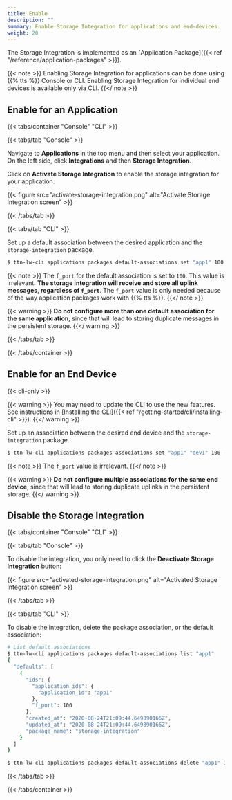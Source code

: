 ```yaml
---
title: Enable
description: ""
summary: Enable Storage Integration for applications and end-devices.
weight: 20
---
```


The Storage Integration is implemented as an [Application Package]({{< ref "/reference/application-packages" >}}).

{{< note >}} Enabling Storage Integration for applications can be done using {{% tts %}} Console or CLI. Enabling Storage Integration for individual end devices is available only via CLI. {{</ note >}}

## Enable for an Application

{{< tabs/container "Console" "CLI" >}}

{{< tabs/tab "Console" >}}

Navigate to **Applications** in the top menu and then select your application. On the left side, click **Integrations** and then **Storage Integration**.

Click on **Activate Storage Integration** to enable the storage integration for your application.

{{< figure src="activate-storage-integration.png" alt="Activate Storage Integration screen" >}}

{{< /tabs/tab >}}

{{< tabs/tab "CLI" >}}

Set up a default association between the desired application and the `storage-integration` package.

```bash
$ ttn-lw-cli applications packages default-associations set "app1" 100 --package-name storage-integration
```

{{< note >}} The `f_port` for the default association is set to `100`. This value is irrelevant. **The storage integration will receive and store all uplink messages, regardless of `f_port`**. The `f_port` value is only needed because of the way application packages work with {{% tts %}}. {{</ note >}}

{{< warning >}} **Do not configure more than one default association for the same application**, since that will lead to storing duplicate messages in the persistent storage. {{</ warning >}}

{{< /tabs/tab >}}

{{< /tabs/container >}}

## Enable for an End Device

{{< cli-only >}}

{{< warning >}} You may need to update the CLI to use the new features. See instructions in [Installing the CLI]({{< ref "/getting-started/cli/installing-cli" >}}).
{{</ warning >}}

Set up an association between the desired end device and the `storage-integration` package.

```bash
$ ttn-lw-cli applications packages associations set "app1" "dev1" 100 --package-name storage-integration
```

{{< note >}} The `f_port` value is irrelevant. {{</ note >}}

{{< warning >}} **Do not configure multiple associations for the same end device**, since that will lead to storing duplicate uplinks in the persistent storage. {{</ warning >}}

## Disable the Storage Integration

{{< tabs/container "Console" "CLI" >}}

{{< tabs/tab "Console" >}}

To disable the integration, you only need to click the **Deactivate Storage Integration** button:

{{< figure src="activated-storage-integration.png" alt="Activated Storage Integration screen" >}}

{{< /tabs/tab >}}

{{< tabs/tab "CLI" >}}

To disable the integration, delete the package association, or the default association:

```bash
# List default associations
$ ttn-lw-cli applications packages default-associations list "app1"
{
  "defaults": [
    {
      "ids": {
        "application_ids": {
          "application_id": "app1"
        },
        "f_port": 100
      },
      "created_at": "2020-08-24T21:09:44.649890166Z",
      "updated_at": "2020-08-24T21:09:44.649890166Z",
      "package_name": "storage-integration"
    }
  ]
}
```

```bash
$ ttn-lw-cli applications packages default-associations delete "app1" 100
```

{{< /tabs/tab >}}

{{< /tabs/container >}}

